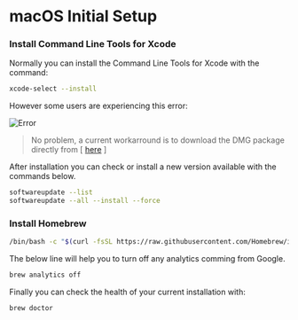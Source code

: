 # macOS Initial Setup

### Install Command Line Tools for Xcode 

Normally you can install the Command Line Tools for Xcode with the command: 

```sh
xcode-select --install
```

However some users are experiencing this error: 

![Error](https://miro.medium.com/max/724/1*e7w-y-_XfPa95IVcB2eJXA.png)


> No problem, a current workarround is to download the DMG package directly from [ [here](https://developer.apple.com/download/more/?=command%20line%20tools) ]

After installation you can check or install a new version available with the commands below.

```sh
softwareupdate --list
softwareupdate --all --install --force
```

### Install Homebrew

```sh
/bin/bash -c "$(curl -fsSL https://raw.githubusercontent.com/Homebrew/install/master/install.sh)"  
```

The below line will help you to turn off any analytics comming from Google.

```sh
brew analytics off
```

Finally you can check the health of your current installation with:

```sh
brew doctor
```
